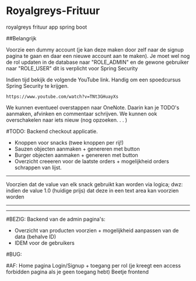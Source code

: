 # Royalgreys-Frituur
royalgreys frituur app spring boot

##Belangrijk

Voorzie een dummy account (je kan deze maken door zelf naar de signup pagina te gaan en daar een nieuwe
account aan te maken). Je moet wel nog de rol updaten in de database naar "ROLE_ADMIN" en de gewone gebruiker naar 
"ROLE_USER" dit is verplicht voor Spring Security

Indien tijd bekijk de volgende YouTube link. Handig om een spoedcursus Spring Security te krijgen.

`https://www.youtube.com/watch?v=TNt3GHuayXs`

We kunnen eventueel overstappen naar OneNote. Daarin kan je TODO's aanmaken, afvinken en commentaar schrijven. 
We kunnen ook overschakelen naar iets nieuw (nog opzoeken. . . )


#TODO:
Backend checkout applicatie.
 - Knoppen voor snacks (twee knoppen per rij!)
 - Sauzen objecten aanmaken + genereren met button
 - Burger objecten aanmaken + genereren met button
 - Overzicht creeeren voor de laatste orders + mogelijkheid orders schrappen van lijst.
 


 
 ---
 Voorzien dat de value van elk snack gebruikt kan worden via logica; dwz: indien de value 1.0 (huidige prijs) dat deze
 in een text area kan voorzien worden

---
---

#BEZIG:
 Backend van de admin pagina's:
 - Overzicht van producten voorzien + mogelijkheid aanpassen van de data (behalve ID)   
 - IDEM voor de gebruikers



#BUG:



#AF:
Home pagina
Login/Signup + toegang per rol (je kreegt een access forbidden pagina als je geen toegang hebt)
Beetje frontend


